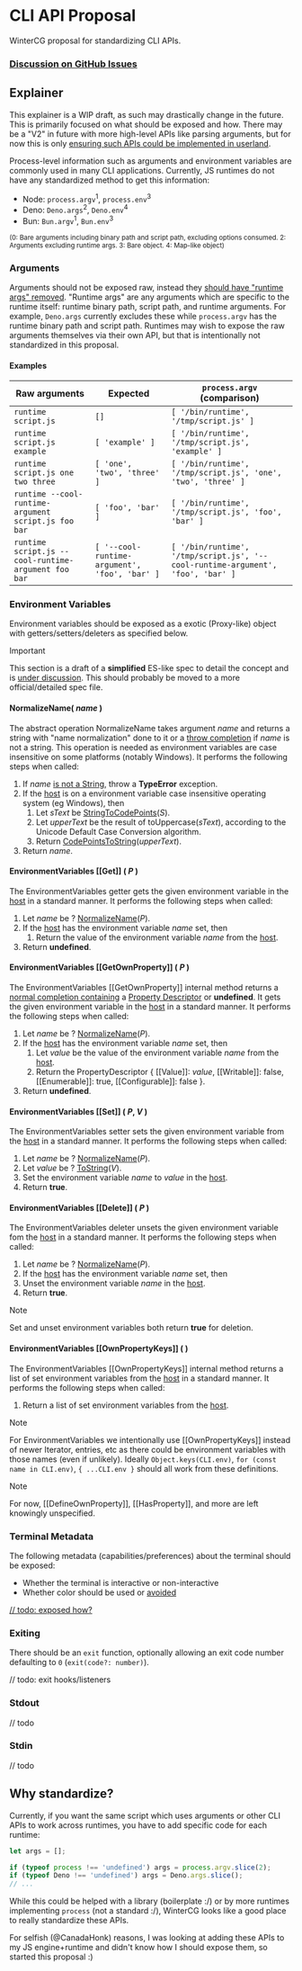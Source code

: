 # CLI API Proposal
WinterCG proposal for standardizing CLI APIs.

### [Discussion on GitHub Issues](https://github.com/CanadaHonk/proposal-cli-api/issues)

## Explainer

This explainer is a WIP draft, as such may drastically change in the future. This is primarily focused on what should be exposed and how. There may be a "V2" in future with more high-level APIs like parsing arguments, but for now this is only [ensuring such APIs could be implemented in userland](https://github.com/CanadaHonk/proposal-cli-api/issues/6).

Process-level information such as arguments and environment variables are commonly used in many CLI applications. Currently, JS runtimes do not have any standardized method to get this information:
- Node: `process.argv`<sup>1</sup>, `process.env`<sup>3</sup>
- Deno: `Deno.args`<sup>2</sup>, `Deno.env`<sup>4</sup>
- Bun: `Bun.argv`<sup>1</sup>, `Bun.env`<sup>3</sup>

<sup>(0: Bare arguments including binary path and script path, excluding options consumed. 2: Arguments excluding runtime args. 3: Bare object. 4: Map-like object)</sup>

### Arguments

Arguments should not be exposed raw, instead they [should have "runtime args" removed](https://github.com/CanadaHonk/proposal-cli-api/issues/3). "Runtime args" are any arguments which are specific to the runtime itself: runtime binary path, script path, and runtime arguments. For example, `Deno.args` currently excludes these while `process.argv` has the runtime binary path and script path. Runtimes may wish to expose the raw arguments themselves via their own API, but that is intentionally not standardized in this proposal.

#### Examples

| Raw arguments | Expected | `process.argv` (comparison) |
| ---- | -------- | -------------- |
| `runtime script.js` | `[]` | `[ '/bin/runtime', '/tmp/script.js' ]` |
| `runtime script.js example` | `[ 'example' ]` | `[ '/bin/runtime', '/tmp/script.js', 'example' ]` |
| `runtime script.js one two three` | `[ 'one', 'two', 'three' ]` | `[ '/bin/runtime', '/tmp/script.js', 'one', 'two', 'three' ]` |
| `runtime --cool-runtime-argument script.js foo bar` | `[ 'foo', 'bar' ]` | `[ '/bin/runtime', '/tmp/script.js', 'foo', 'bar' ]` |
| `runtime script.js --cool-runtime-argument foo bar` | `[ '--cool-runtime-argument', 'foo', 'bar' ]` | `[ '/bin/runtime', '/tmp/script.js', '--cool-runtime-argument', 'foo', 'bar' ]` |

### Environment Variables

Environment variables should be exposed as a exotic (Proxy-like) object with getters/setters/deleters as specified below.

> [!IMPORTANT]
> This section is a draft of a **simplified** ES-like spec to detail the concept and is [under discussion](https://github.com/CanadaHonk/proposal-cli-api/issues/3). This should probably be moved to a more official/detailed spec file.

#### NormalizeName( *name* )

The abstract operation NormalizeName takes argument *name* and returns a string with "name normalization" done to it or a [throw completion](https://tc39.es/ecma262/#sec-completion-record-specification-type) if *name* is not a string. This operation is needed as environment variables are case insensitive on some platforms (notably Windows). It performs the following steps when called:

1. If *name* [is not a String](https://tc39.es/ecma262/#sec-ecmascript-language-types-string-type), throw a **TypeError** exception.
1. If the [host](https://tc39.es/ecma262/#host) is on a environment variable case insensitive operating system (eg Windows), then
    1. Let *sText* be [StringToCodePoints](https://tc39.es/ecma262/#sec-stringtocodepoints)(*S*).
    1. Let *upperText* be the result of toUppercase(*sText*), according to the Unicode Default Case Conversion algorithm.
    1. Return [CodePointsToString](https://tc39.es/ecma262/#sec-codepointstostring)(*upperText*).
1. Return *name*.

#### EnvironmentVariables [[Get]] ( *P* )

The EnvironmentVariables getter gets the given environment variable in the [host](https://tc39.es/ecma262/#host) in a standard manner. It performs the following steps when called:

1. Let *name* be ? [NormalizeName](#normalizename-name-)(*P*).
1. If the [host](https://tc39.es/ecma262/#host) has the environment variable *name* set, then
    1. Return the value of the environment variable *name* from the [host](https://tc39.es/ecma262/#host).
1. Return **undefined**.

#### EnvironmentVariables [[GetOwnProperty]] ( *P* )

The EnvironmentVariables [[GetOwnProperty]] internal method returns a [normal completion containing](https://tc39.es/ecma262/#sec-completion-record-specification-type) a [Property Descriptor](https://tc39.es/ecma262/#sec-property-descriptor-specification-type) or **undefined**. It gets the given environment variable in the [host](https://tc39.es/ecma262/#host) in a standard manner. It performs the following steps when called:

1. Let *name* be ? [NormalizeName](#normalizename-name-)(*P*).
1. If the [host](https://tc39.es/ecma262/#host) has the environment variable *name* set, then
    1. Let *value* be the value of the environment variable *name* from the [host](https://tc39.es/ecma262/#host).
    1. Return the PropertyDescriptor { [[Value]]: *value*, [[Writable]]: false, [[Enumerable]]: true, [[Configurable]]: false }.
1. Return **undefined**.

#### EnvironmentVariables [[Set]] ( *P*, *V* )

The EnvironmentVariables setter sets the given environment variable from the [host](https://tc39.es/ecma262/#host) in a standard manner. It performs the following steps when called:

1. Let *name* be ? [NormalizeName](#normalizename-name-)(*P*).
1. Let *value* be ? [ToString](https://tc39.es/ecma262/#sec-tostring)(*V*).
1. Set the environment variable *name* to *value* in the [host](https://tc39.es/ecma262/#host).
1. Return **true**.

#### EnvironmentVariables [[Delete]] ( *P* )

The EnvironmentVariables deleter unsets the given environment variable fom the [host](https://tc39.es/ecma262/#host) in a standard manner. It performs the following steps when called:

1. Let *name* be ? [NormalizeName](#normalizename-name-)(*P*).
1. If the [host](https://tc39.es/ecma262/#host) has the environment variable *name* set, then
  1. Unset the environment variable *name* in the [host](https://tc39.es/ecma262/#host).
1. Return **true**.

> [!NOTE]
> Set and unset environment variables both return **true** for deletion.

#### EnvironmentVariables [[OwnPropertyKeys]] ( )

The EnvironmentVariables [[OwnPropertyKeys]] internal method returns a list of set environment variables from the [host](https://tc39.es/ecma262/#host) in a standard manner. It performs the following steps when called:

1. Return a list of set environment variables from the [host](https://tc39.es/ecma262/#host).

> [!NOTE]
> For EnvironmentVariables we intentionally use [[OwnPropertyKeys]] instead of newer Iterator, entries, etc as there could be environment variables with those names (even if unlikely). Ideally `Object.keys(CLI.env)`, `for (const name in CLI.env)`, `{ ...CLI.env }` should all work from these definitions.

> [!NOTE]
> For now, [[DefineOwnProperty]], [[HasProperty]], and more are left knowingly unspecified.


### Terminal Metadata

The following metadata (capabilities/preferences) about the terminal should be exposed:
- Whether the terminal is interactive or non-interactive
- Whether color should be used or [avoided](https://no-color.org/)

[// todo: exposed how?](https://github.com/CanadaHonk/proposal-cli-api/issues/9)

### Exiting

There should be an `exit` function, optionally allowing an exit code number defaulting to `0` (`exit(code?: number)`).

// todo: exit hooks/listeners

### Stdout

// todo

### Stdin

// todo

## Why standardize?

Currently, if you want the same script which uses arguments or other CLI APIs to work across runtimes, you have to add specific code for each runtime:

```js
let args = [];

if (typeof process !== 'undefined') args = process.argv.slice(2);
if (typeof Deno !== 'undefined') args = Deno.args.slice();
// ...
```

While this could be helped with a library (boilerplate :/) or by more runtimes implementing `process` (not a standard :/), WinterCG looks like a good place to really standardize these APIs.

For selfish (@CanadaHonk) reasons, I was looking at adding these APIs to my JS engine+runtime and didn't know how I should expose them, so started this proposal :)
